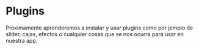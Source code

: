 # Plugins

Proximamente aprenderemos a instalar y usar plugins como por jemplo de slider, cajas, efectos o cualquier cosas que se nos ocurra para usar en nuestra app.